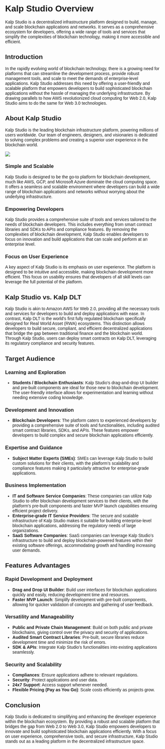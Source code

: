 <style>  body { font-family: "Source Sans 3", sans-serif!important; }</style>

<link  href="https://fonts.googleapis.com/css2?family=Source+Sans+3:ital,wght@0,200..900;1,200..900&display=swap"  rel="stylesheet">  <link  rel="stylesheet"  href="https://fonts.googleapis.com/icon?family=Material+Icons">

# Kalp Studio Overview

Kalp Studio is a decentralized infrastructure platform designed to build, manage, and scale blockchain applications and networks. It serves as a comprehensive ecosystem for developers, offering a wide range of tools and services that simplify the complexities of blockchain technology, making it more accessible and efficient.

## Introduction

In the rapidly evolving world of blockchain technology, there is a growing need for platforms that can streamline the development process, provide robust management tools, and scale to meet the demands of enterprise-level applications. Kalp Studio addresses this need by offering a user-friendly and scalable platform that empowers developers to build sophisticated blockchain applications without the hassle of managing the underlying infrastructure. By drawing parallels to how AWS revolutionized cloud computing for Web 2.0, Kalp Studio aims to do the same for Web 3.0 technologies.

## About Kalp Studio

Kalp Studio is the leading blockchain infrastructure platform, powering millions of users worldwide. Our team of engineers, designers, and visionaries is dedicated to solving complex problems and creating a superior user experience in the blockchain world.


![](https://docs.kalp.studio/~gitbook/image?url=https%3A%2F%2F1148605496-files.gitbook.io%2F%7E%2Ffiles%2Fv0%2Fb%2Fgitbook-x-prod.appspot.com%2Fo%2Fspaces%252F4gkv2XhY4CmWY6Vp0djW%252Fuploads%252FRd0EEpMxajmh6XPrOkrn%252Fimage.png%3Falt%3Dmedia%26token%3D09ff1d1b-25b1-4a1b-a520-a5e57887447f&width=768&dpr=4&quality=100&sign=4f21876f&sv=1)

### Simple and Scalable

Kalp Studio is designed to be the go-to platform for blockchain development, much like AWS, GCP, and Microsoft Azure dominate the cloud computing space. It offers a seamless and scalable environment where developers can build a wide range of blockchain applications and networks without worrying about the underlying infrastructure.

### Empowering Developers

Kalp Studio provides a comprehensive suite of tools and services tailored to the needs of blockchain developers. This includes everything from smart contract libraries and SDKs to APIs and compliance features. By removing the complexities of blockchain development, Kalp Studio enables developers to focus on innovation and build applications that can scale and perform at an enterprise level.

### Focus on User Experience

A key aspect of Kalp Studio is its emphasis on user experience. The platform is designed to be intuitive and accessible, making blockchain development more efficient. This focus on usability ensures that developers of all skill levels can leverage the full potential of the platform.

## Kalp Studio vs. Kalp DLT

Kalp Studio is akin to Amazon AWS for Web 2.0, providing all the necessary tools and services for developers to build and deploy applications with ease. In contrast, Kalp DLT is the world's first fully regulated blockchain specifically designed for Real World Asset (RWA) ecosystems. This distinction allows developers to build secure, compliant, and efficient decentralized applications that bridge the gap between traditional finance and the blockchain world. Through Kalp Studio, users can deploy smart contracts on Kalp DLT, leveraging its regulatory compliance and security features.

## Target Audience

### Learning and Exploration

- **Students / Blockchain Enthusiasts**: Kalp Studio’s drag-and-drop UI builder and pre-built components are ideal for those new to blockchain development. The user-friendly interface allows for experimentation and learning without needing extensive coding knowledge.

### Development and Innovation

- **Blockchain Developers**: The platform caters to experienced developers by providing a comprehensive suite of tools and functionalities, including audited smart contract libraries, SDKs, and APIs. These features empower developers to build complex and secure blockchain applications efficiently.

### Expertise and Guidance

- **Subject Matter Experts (SMEs)**: SMEs can leverage Kalp Studio to build custom solutions for their clients, with the platform’s scalability and compliance features making it particularly attractive for enterprise-grade applications.

### Business Implementation

- **IT and Software Service Companies**: These companies can utilize Kalp Studio to offer blockchain development services to their clients, with the platform’s pre-built components and faster MVP launch capabilities ensuring efficient project delivery.
- **Enterprise-grade IT Service Providers**: The secure and scalable infrastructure of Kalp Studio makes it suitable for building enterprise-level blockchain applications, addressing the regulatory needs of large organizations.
- **SaaS Software Companies**: SaaS companies can leverage Kalp Studio’s infrastructure to build and deploy blockchain-powered features within their existing software offerings, accommodating growth and handling increasing user demands.

## Features Advantages

### Rapid Development and Deployment

- **Drag and Drop UI Builder**: Build user interfaces for blockchain applications quickly and easily, reducing development time and resources.
- **Faster MVP Launch**: Simplify development with pre-built components, allowing for quicker validation of concepts and gathering of user feedback.

### Versatility and Manageability

- **Public and Private Chain Management**: Build on both public and private blockchains, giving control over the privacy and security of applications.
- **Audited Smart Contract Libraries**: Pre-built, secure libraries reduce development time and minimize the risk of errors.
- **SDK & APIs**: Integrate Kalp Studio’s functionalities into existing applications seamlessly.

### Security and Scalability

- **Compliances**: Ensure applications adhere to relevant regulations.
- **Security**: Protect applications and user data.
- **24x7 Support**: Access support whenever needed.
- **Flexible Pricing (Pay as You Go)**: Scale costs efficiently as projects grow.

## Conclusion

Kalp Studio is dedicated to simplifying and enhancing the developer experience within the blockchain ecosystem. By providing a robust and scalable platform that bridges the gap from Web 2.0 to Web 3.0, Kalp Studio empowers developers to innovate and build sophisticated blockchain applications efficiently. With a focus on user experience, comprehensive tools, and secure infrastructure, Kalp Studio stands out as a leading platform in the decentralized infrastructure space.